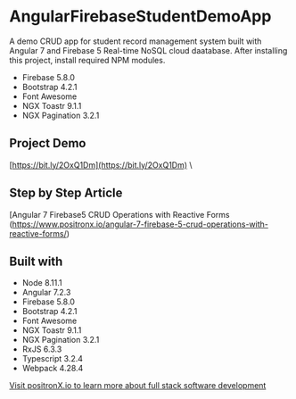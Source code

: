 # AngularFirebaseStudentDemoApp

A demo CRUD app for student record management system built with Angular 7 and Firebase 5 Real-time NoSQL cloud daatabase. After installing this project, install required NPM modules.

- Firebase 5.8.0
- Bootstrap 4.2.1
- Font Awesome
- NGX Toastr 9.1.1
- NGX Pagination 3.2.1

## Project Demo
[https://bit.ly/2OxQ1Dm](https://bit.ly/2OxQ1Dm) \

## Step by Step Article
[Angular 7 Firebase5 CRUD Operations with Reactive Forms (https://www.positronx.io/angular-7-firebase-5-crud-operations-with-reactive-forms/)

## Built with
- Node 8.11.1
- Angular 7.2.3
- Firebase 5.8.0
- Bootstrap 4.2.1
- Font Awesome
- NGX Toastr 9.1.1
- NGX Pagination 3.2.1
- RxJS 6.3.3
- Typescript 3.2.4
- Webpack 4.28.4

[Visit positronX.io to learn more about full stack software development](https://www.positronx.io/)